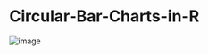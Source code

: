 # Circular-Bar-Charts-in-R

![image](https://user-images.githubusercontent.com/70235053/148660845-deba9134-0d44-49fa-8c96-0c290bf9f34f.png)



